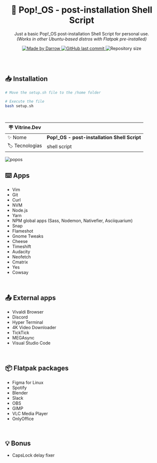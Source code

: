 <h1 align="center">🐧 Pop!_OS - post-installation Shell Script</h1>

<p align="center">Just a basic Pop!_OS post-installation Shell Script for personal use.<br>
<i>(Works in other Ubuntu-based distros with Flatpak pre-installed)</i></p>

<p align="center">

  <a href="https://github.com/darrow12">
    <img src="https://img.shields.io/static/v1?label=Made by&message=Darrow&color=6ACAD8&labelColor=000000&style=<STYLE>&logo=github" alt="Made by Darrow" title="Made by Darrow">
  </a>

  <a href="https://github.com/darrow12/Pop_OS-posInstall/commits/main">
    <img alt="GitHub last commit" src="https://img.shields.io/github/last-commit/darrow12/Pop_OS-posInstall?label=Last commit&color=6ACAD8&labelColor=000000">
  </a>

  <img alt="Repository size" src="https://img.shields.io/github/repo-size/darrow12/Pop_OS-posInstall?label=Repository size&color=6ACAD8&labelColor=000000">
</p>


<br>
<br>

## 📥 Installation
```bash
# Move the setup.sh file to the /home folder

# Execute the file
bash setup.sh
```
<br>

| :placard: Vitrine.Dev |     |
| -------------  | --- |
| :sparkles: Nome        | **Pop!_OS - post-installation Shell Script**
| :label: Tecnologias | shell script

<!-- Inserir imagem com a #vitrinedev ao final do link -->
![popos](https://user-images.githubusercontent.com/47289706/188706910-9762d089-45af-4425-a4b3-1b16f5cc5c7f.png#vitrinedev)

## ⌨️ Apps

- Vim
- Git
- Curl
- NVM
- Node.js
- Yarn
- NPM global apps (Sass, Nodemon, Nativefier, Asciiquarium)
- Snap
- Flameshot
- Gnome Tweaks
- Cheese
- Timeshift
- Audacity
- Neofetch
- Cmatrix
- Yes
- Cowsay
<br>

## 📤 External apps

- Vivaldi Browser
- Discord
- Hyper Terminal
- 4K Video Downloader
- TickTick
- MEGAsync
- Visual Studio Code
<br>

## 📦 Flatpak packages

- Figma for Linux
- Spotify
- Blender
- Slack
- OBS
- GIMP
- VLC Media Player
- OnlyOffice
<br>

## 💡 Bonus

- CapsLock delay fixer

